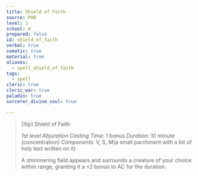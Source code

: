 ```yaml
---
title: Shield of Faith
source: PHB
level: 1
school: A
prepared: false
id: shield_of_faith
verbal: true
somatic: true
material: true
aliases:
  - spell_shield_of_faith
tags:
  - spell
cleric: true
cleric_war: true
paladin: true
sorcerer_divine_soul: true

---
```

>[!tip] Shield of Faith
>
> *1st level Abjuration*
> *Casting Time:* 1 bonus
> *Duration:* 10 minute (concentration)
> *Components:* V, S, M(a small parchment with a bit of holy text written on it)
>
>A shimmering field appears and surrounds a creature of your choice within range, granting it a +2 bonus to AC for the duration.
>

